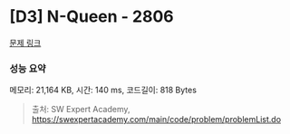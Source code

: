 # [D3] N-Queen - 2806 

[문제 링크](https://swexpertacademy.com/main/code/problem/problemDetail.do?contestProbId=AV7GKs06AU0DFAXB) 

### 성능 요약

메모리: 21,164 KB, 시간: 140 ms, 코드길이: 818 Bytes



> 출처: SW Expert Academy, https://swexpertacademy.com/main/code/problem/problemList.do